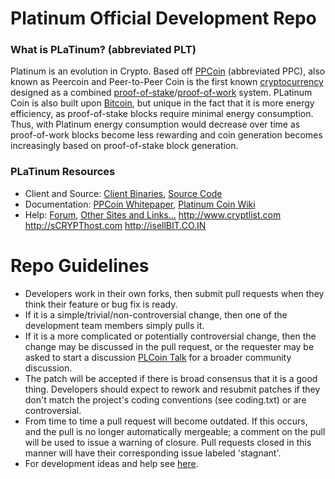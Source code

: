 Platinum Official Development Repo
================================

### What is PLaTinum? (abbreviated PLT)
Platinum  is an evolution in Crypto. Based off [PPCoin](http://ppcoin.org/) (abbreviated PPC), also known as Peercoin and Peer-to-Peer Coin is the first known [cryptocurrency](https://en.wikipedia.org/wiki/Cryptocurrency)  designed as a combined [proof-of-stake](http://ppcoin.org/static/ppcoin-paper.pdf)/[proof-of-work](https://en.wikipedia.org/wiki/Proof-of-work_system) system. PLatinum Coin is also built upon [Bitcoin](http://bitcoin.org/en/), but unique in the fact that it is more energy efficiency, as proof-of-stake blocks require minimal energy consumption. Thus, with Platinum energy consumption would decrease over time as proof-of-work blocks become less rewarding and coin generation becomes increasingly based on proof-of-stake block generation.

### PLaTinum Resources
* Client and Source:
[Client Binaries](http://sourceforge.net/projects/gooios/files/),
[Source Code](https://github.com/gooios/platinum)
* Documentation: [PPCoin Whitepaper](http://ppcoin.org/static/ppcoin-paper.pdf),
[Platinum Coin Wiki](https://github.com/gooios/platinum/wiki)
* Help: 
[Forum](http:/its.hoop.la/),
[Other Sites and Links...](http://www.isellbit.co.in/platinum)
http://www.cryptlist.com 
http://sCRYPThost.com
http://isellBIT.CO.IN

Repo Guidelines
================================

* Developers work in their own forks, then submit pull requests when they think their feature or bug fix is ready.
* If it is a simple/trivial/non-controversial change, then one of the development team members simply pulls it.
* If it is a more complicated or potentially controversial change, then the change may be discussed in the pull request, or the requester may be asked to start a discussion [PLCoin Talk](http://its.hoop.la/) for a broader community discussion. 
* The patch will be accepted if there is broad consensus that it is a good thing. Developers should expect to rework and resubmit patches if they don't match the project's coding conventions (see coding.txt) or are controversial.
* From time to time a pull request will become outdated. If this occurs, and the pull is no longer automatically mergeable; a comment on the pull will be used to issue a warning of closure.  Pull requests closed in this manner will have their corresponding issue labeled 'stagnant'.
* For development ideas and help see [here](http://its.hoop.la).
